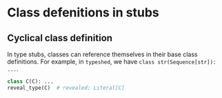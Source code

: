 # Class defenitions in stubs

## Cyclical class definition

In type stubs, classes can reference themselves in their base class definitions. For example, in `typeshed`, we have `class str(Sequence[str]): ...`.

```py path=a.pyi
class C(C): ...
reveal_type(C)  # revealed: Literal[C]
```
